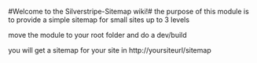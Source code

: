 #Welcome to the Silverstripe-Sitemap wiki!#
the purpose of this module is to provide a simple sitemap for small sites up to 3 levels

move the module to your root folder and do a dev/build

you will get a sitemap for your site in http://yoursiteurl/sitemap